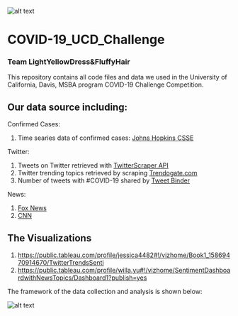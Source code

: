 ![alt text](https://harfordcountyhealth.com/wp-content/uploads/2020/01/home-banner.jpg "COVID-19 Banner")
# COVID-19_UCD_Challenge
### Team LightYellowDress&amp;FluffyHair 
This repository contains all code files and data we used in the University of California, Davis, MSBA program COVID-19 Challenge Competition. 
## Our data source including:

Confirmed Cases:
1. Time searies data of confirmed cases: [Johns Hopkins CSSE](https://github.com/CSSEGISandData/COVID-19)

Twitter:
1. Tweets on Twitter retrieved with [TwitterScraper API ](https://github.com/taspinar/twitterscraper)
2. Twitter trending topics retrieved by scraping [Trendogate.com](https://trendogate.com)
3. Number of tweets with #COVID-19 shared by [Tweet Binder](https://www.tweetbinder.com/blog/covid-19-coronavirus-twitter/)

News:
1. [Fox News](https://www.foxnews.com/)
2. [CNN](https://www.cnn.com/)

## The Visualizations
1. https://public.tableau.com/profile/jessica4482#!/vizhome/Book1_15869470914670/TwitterTrendsSenti
2. https://public.tableau.com/profile/willa.yu#!/vizhome/SentimentDashboardwithNewsTopics/Dashboard1?publish=yes

The framework of the data collection and analysis is shown below: 

![alt text](https://github.com/xxz-jessica/COVID-19_UCD_Challenge/blob/master/framework.JPG)
